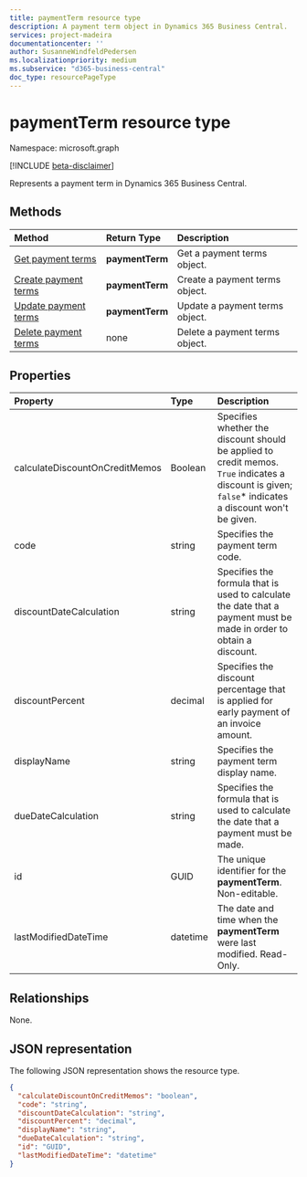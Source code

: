 ```yaml
---
title: paymentTerm resource type
description: A payment term object in Dynamics 365 Business Central.
services: project-madeira
documentationcenter: ''
author: SusanneWindfeldPedersen
ms.localizationpriority: medium
ms.subservice: "d365-business-central"
doc_type: resourcePageType
---
```


# paymentTerm resource type

Namespace: microsoft.graph

[!INCLUDE [beta-disclaimer](../../includes/beta-disclaimer.md)]

Represents a payment term in Dynamics 365 Business Central.

## Methods

| Method                                                      | Return Type|Description            |
|:------------------------------------------------------------|:-----------|:----------------------|
|[Get payment terms](../api/dynamics-paymentterms-get.md)      |**paymentTerm**|Get a payment terms object.   |
|[Create payment terms](../api/dynamics-create-paymentterms.md)  |**paymentTerm**|Create a payment terms object.|
|[Update payment terms](../api/dynamics-paymentterms-update.md) |**paymentTerm**|Update a payment terms object.|
|[Delete payment terms](../api/dynamics-paymentterms-delete.md)|none            |Delete a payment terms object.|

## Properties
| Property	                   | Type	  |Description                                                |
|:-----------------------------|:-------|:----------------------------------------------------------|
|calculateDiscountOnCreditMemos|Boolean |Specifies whether the discount should be applied to credit memos. `True` indicates a discount is given; `false`* indicates a discount won't be given.|
|code                          |string  |Specifies the payment term code.                           |
|discountDateCalculation       |string  |Specifies the formula that is used to calculate the date that a payment must be made in order to obtain a discount.|
|discountPercent               |decimal |Specifies the discount percentage that is applied for early payment of an invoice amount.|
|displayName                   |string  |Specifies the payment term display name.                   |
|dueDateCalculation            |string  |Specifies the formula that is used to calculate the date that a payment must be made.|
|id                            |GUID    |The unique identifier for the **paymentTerm**. Non-editable.           |
|lastModifiedDateTime          |datetime|The date and time when the **paymentTerm** were last modified. Read-Only.|


## Relationships
None.

## JSON representation

The following JSON representation shows the resource type.


```json
{
  "calculateDiscountOnCreditMemos": "boolean",
  "code": "string",
  "discountDateCalculation": "string",
  "discountPercent": "decimal",
  "displayName": "string",
  "dueDateCalculation": "string",
  "id": "GUID",
  "lastModifiedDateTime": "datetime"
}
```


